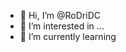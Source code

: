 - 👋 Hi, I’m @RoDriDC
- 👀 I’m interested in ...
- 🌱 I’m currently learning 
<!---
RoDriDC/RoDriDC is a ✨ special ✨ repository because its `README.md` (this file) appears on your GitHub profile.
You can click the Preview link to take a look at your changes.
--->
